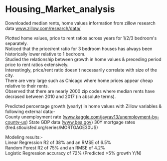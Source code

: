 # Housing_Market_analysis
Downloaded median rents, home values information from zillow research data www.zillow.com/research/data/

Plotted home values, price to rent ratios across years for 1/2/3 bedroom's separately.\
Noticed that the price/rent ratio for 3 bedroom houses has always been historically lower relative to 1 bedroom.\
Studied the relationship between growth in home values & preceding period price to rent ratios extensively.\
Interestingly, price/rent ratio doesn't necessarily correlate with size of the city.\
There are very large such as Chicago where home prices appear cheap relative to their rents.\
Observed that there are nearly 2000 zip codes where median rents have decrased between 2010 and 2017 (in absolute terms).

Predicted percentage growth (yearly) in home values with Zillow variables & following external data:-\
County unemployment rate (www.kaggle.com/jayrav13/unemployment-by-county-us)
State GDP data (www.bea.gov)
30Y mortgage rates (fred.stlouisfed.org/series/MORTGAGE30US)

Modeling results:-\
Linear Regression R2 of 38% and an RMSE of 6.5%\
Random Forest R2 of 75% and an RMSE of 4.2%\
Logistic Regression accuracy of 72% (Predicted >5% growth Y/N)
